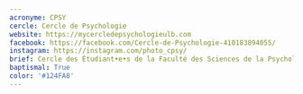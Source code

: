 ```yaml
---
acronyme: CPSY
cercle: Cercle de Psychologie
website: https://mycercledepsychologieulb.com
facebook: https://facebook.com/Cercle-de-Psychologie-410183894055/
instagram: https://instagram.com/photo_cpsy/
brief: Cercle des Étudiant•e•s de la Faculté des Sciences de la Psychologie et de l'Éducation
baptismal: True
color: '#124FA8'
---
```

